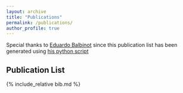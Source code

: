 ```yaml
---
layout: archive
title: "Publications"
permalink: /publications/
author_profile: true
---
```


Special thanks to [Eduardo Balbinot](https://balbinot.github.io) since this publication list has been generated using [his python script](https://github.com/balbinot/balbinot.github.io/blob/master/md-generators/mkpublist.py)

## Publication List

{% include_relative bib.md %}
